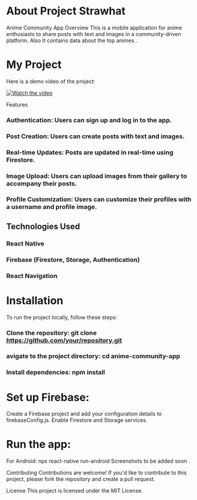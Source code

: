 # About Project Strawhat
Anime Community App
Overview
This is a mobile application for anime enthusiasts to share posts with text and images in a community-driven platform. Also It contains data about the top animes .
# My Project

Here is a demo video of the project:

[![Watch the video](https://img.youtube.com/vi/lbKbCvwhnlQ/maxresdefault.jpg)](https://youtu.be/lbKbCvwhnlQ)

Features
### Authentication: Users can sign up and log in to the app.
### Post Creation: Users can create posts with text and images.
### Real-time Updates: Posts are updated in real-time using Firestore.
### Image Upload: Users can upload images from their gallery to accompany their posts.
### Profile Customization: Users can customize their profiles with a username and profile image.
## Technologies Used
### React Native
### Firebase (Firestore, Storage, Authentication)
### React Navigation
# Installation
To run the project locally, follow these steps:

### Clone the repository: git clone https://github.com/your/repository.git
### avigate to the project directory: cd anime-community-app
### Install dependencies: npm install
# Set up Firebase:
Create a Firebase project and add your configuration details to firebaseConfig.js.
Enable Firestore and Storage services.
# Run the app:
For Android: npx react-native run-android
Screenshots to be added soon .


Contributing
Contributions are welcome! If you'd like to contribute to this project, please fork the repository and create a pull request.

License
This project is licensed under the MIT License.
